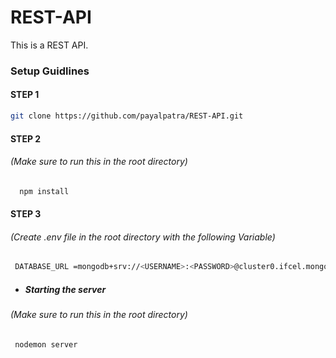 # REST-API
This is a REST API. 

### Setup Guidlines

#### STEP 1

 ```sh
 git clone https://github.com/payalpatra/REST-API.git
   ```

#### STEP 2
###### (Make sure to run this in the root directory) 

 ```sh
   npm install
   ```

#### STEP 3
###### (Create .env file in the root directory with the following Variable) 

  ```sh
   DATABASE_URL =mongodb+srv://<USERNAME>:<PASSWORD>@cluster0.ifcel.mongodb.net/<DBNAME>?retryWrites=true&w=majority
   ```

* ##### Starting the server
###### (Make sure to run this in the root directory)
```sh
 nodemon server
   ```

